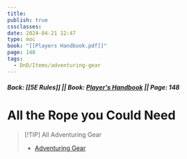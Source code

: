 ```yaml
---
title: 
publish: true
cssclasses: 
date: 2024-04-21 12:47
type: moc
book: "[[Players Handbook.pdf]]"
page: 148
tags:
  - DnD/Items/adventuring-gear
---
```

##### Back: [[5E Rules]] || Book: [Player's Handbook](https://drive.google.com/drive/folders/1O5bhpYizcIT5xxAoLOuzCRht_PVS7VSG?usp=sharing) || Page: 148
# All the Rope you Could Need


> [!TIP] All Adventuring Gear
> - [Adventuring Gear](https://benl0.github.io/The-Editors-Dungeon/tags/DnD/Items/adventuring-gear)
